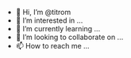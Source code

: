 - 👋 Hi, I’m @titrom
- 👀 I’m interested in ...
- 🌱 I’m currently learning ...
- 💞️ I’m looking to collaborate on ...
- 📫 How to reach me ...

<!---
titrom/titrom is a ✨ special ✨ repository because its `README.md` (this file) appears on your GitHub profile.
You can click the Preview link to take a look at your changes.
--->
